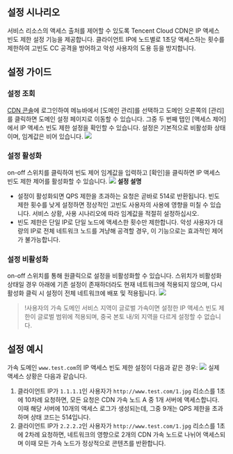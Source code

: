 ## 설정 시나리오
서비스 리소스의 액세스 출처를 제어할 수 있도록 Tencent Cloud CDN은 IP 액세스 빈도 제한 설정 기능을 제공합니다. 클라이언트 IP에 노드별로 1초당 액세스하는 횟수를 제한하여 고빈도 CC 공격을 방어하고 악성 사용자의 도용 등을 방지합니다.


## 설정 가이드
### 설정 조회
[CDN 콘솔](https://console.cloud.tencent.com/cdn)에 로그인하여 메뉴바에서 [도메인 관리]를 선택하고 도메인 오른쪽의 [관리]를 클릭하면 도메인 설정 페이지로 이동할 수 있습니다. 그중 두 번째 탭인 [액세스 제어]에서 IP 액세스 빈도 제한 설정을 확인할 수 있습니다. 설정은 기본적으로 비활성화 상태이며, 임계값은 비어 있습니다.
![](https://main.qcloudimg.com/raw/647b73c63e867b31dfc1116fec3225b0.png)

### 설정 활성화

on-off 스위치를 클릭하여 빈도 제어 임계값을 입력하고 [확인]을 클릭하면 IP 액세스 빈도 제한 제어를 활성화할 수 있습니다.
![](https://main.qcloudimg.com/raw/15303948df14017a03ed7b5890c3673a.png)
**설정 설명**

+ 설정이 활성화되면 QPS 제한을 초과하는 요청은 곧바로 514로 반환됩니다. 빈도 제한 횟수를 낮게 설정하면 정상적인 고빈도 사용자의 사용에 영향을 미칠 수 있습니다. 서비스 상황, 사용 시나리오에 따라 임계값을 적절히 설정하십시오.
+ 빈도 제한은 단일 IP로 단일 노드에 액세스한 횟수만 제한합니다. 악성 사용자가 대량의 IP로 전체 네트워크 노드를 겨냥해 공격할 경우, 이 기능으로는 효과적인 제어가 불가능합니다.

### 설정 비활성화
on-off 스위치를 통해 원클릭으로 설정을 비활성화할 수 있습니다. 스위치가 비활성화 상태일 경우 아래에 기존 설정이 존재하더라도 현재 네트워크에 적용되지 않으며, 다시 활성화 클릭 시 설정이 전체 네트워크에 배포 및 적용됩니다.
![](https://main.qcloudimg.com/raw/1f3c1893aed28e3845a1adaea9abf1d9.png)

> !사용자의 가속 도메인 서비스 지역이 글로벌 가속이면 설정한 IP 액세스 빈도 제한이 글로벌 범위에 적용되며, 중국 본토 내/외 지역을 다르게 설정할 수 없습니다.

## 설정 예시
가속 도메인 `www.test.com`의 IP 액세스 빈도 제한 설정이 다음과 같은 경우:
![](https://main.qcloudimg.com/raw/0d78c86a122b3b58c35ca2ba8b3316b6.png)
실제 액세스 상황은 다음과 같습니다.
1. 클라이언트 IP가 `1.1.1.1`인 사용자가 `http://www.test.com/1.jpg` 리소스를 1초에 10차례 요청하면, 모든 요청은 CDN 가속 노드 A 중 1개 서버에 액세스합니다. 이때 해당 서버에 10개의 액세스 로그가 생성되는데, 그중 9개는 QPS 제한을 초과하며 상태 코드는 514입니다.
2. 클라이언트 IP가 `2.2.2.2`인 사용자가 `http://www.test.com/1.jpg` 리소스를 1초에 2차례 요청하면, 네트워크의 영향으로 2개의 CDN 가속 노드로 나뉘어 액세스되며 이때 모든 가속 노드가 정상적으로 콘텐츠를 반환합니다.

